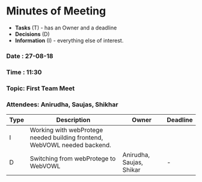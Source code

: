 # Minutes of Meeting

* **Tasks** (T) - has an Owner and a deadline
* **Decisions** (D)
* **Information** (I) - everything else of interest.
 
### Date : 27-08-18
### Time : 11:30
### Topic: First Team Meet
### Attendees: Anirudha, Saujas, Shikhar

Type | Description | Owner | Deadline  
--- | --- | --- | ---  
I | Working with webProtege needed building frontend, WebVOWL needed backend.
D | Switching from webProtege to WebVOWL | Anirudha, Saujas, Shikar  | -
